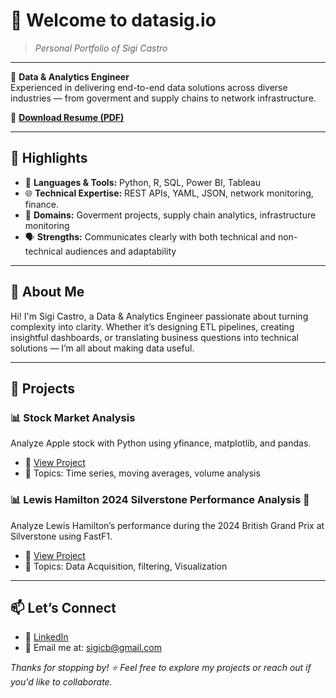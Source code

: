 # 👋 Welcome to **datasig.io**  
> _Personal Portfolio of Sigi Castro_

---

🎯 **Data & Analytics Engineer**  
Experienced in delivering end-to-end data solutions across diverse industries — from goverment and supply chains to network infrastructure.

📄 [**Download Resume (PDF)**](/assets/Sigifredo%20Castro%20-%20CV.pdf)

---

## 🚀 Highlights

- 🐍 **Languages & Tools:** Python, R, SQL, Power BI, Tableau  
- 🌐 **Technical Expertise:** REST APIs, YAML, JSON, network monitoring, finance.  
- 🧠 **Domains:** Goverment projects, supply chain analytics, infrastructure monitoring  
- 🗣️ **Strengths:** Communicates clearly with both technical and non-technical audiences and adaptability

---

## 📌 About Me

Hi! I'm Sigi Castro, a Data & Analytics Engineer passionate about turning complexity into clarity. Whether it’s designing ETL pipelines, creating insightful dashboards, or translating business questions into technical solutions — I’m all about making data useful.

---
## 📂 Projects

### 📊 Stock Market Analysis
Analyze Apple stock with Python using yfinance, matplotlib, and pandas.
- 🔗 [View Project](Portfolio/stock_viz_python/README.md)
- 📌 Topics: Time series, moving averages, volume analysis

### 📊 Lewis Hamilton 2024 Silverstone Performance Analysis 🚗
Analyze Lewis Hamilton’s performance during the 2024 British Grand Prix at Silverstone using FastF1.
- 🔗 [View Project](Portfolio/f1/README.md)
- 📌 Topics: Data Acquisition, filtering, Visualization

---

## 📫 Let’s Connect

- 💼 [LinkedIn](https://www.linkedin.com/in/sigifredocastro)
- 📧 Email me at: sigicb@gmail.com

_Thanks for stopping by! ⭐ Feel free to explore my projects or reach out if you'd like to collaborate._


